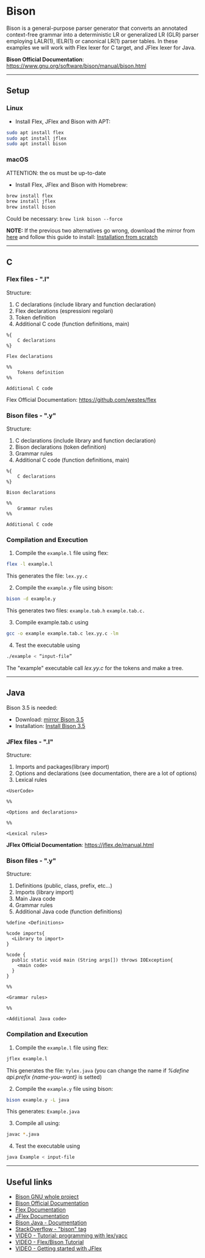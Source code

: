 # Bison
Bison is a general-purpose parser generator that converts an annotated context-free grammar into a deterministic LR or generalized LR (GLR) parser employing LALR(1), IELR(1) or canonical LR(1) parser tables.
In these examples we will work with Flex lexer for C target, and JFlex lexer for Java.

**Bison Official Documentation**: https://www.gnu.org/software/bison/manual/bison.html

---
## Setup

### Linux
* Install Flex, JFlex and Bison with APT:
```bash
sudo apt install flex
sudo apt install jflex
sudo apt install bison
```
### macOS
ATTENTION: the os must be up-to-date

* Install Flex, JFlex and Bison with Homebrew:
```bash
brew install flex
brew install jflex
brew install bison
```
Could be necessary: `brew link bison --force`

**NOTE:** If the previous two alternatives go wrong, download the mirror from [here](http://mirror.lihnidos.org/GNU/ftp/gnu/bison/) and follow this guide to install: [Installation from scratch](http://www.linuxfromscratch.org/lfs/view/development/chapter06/bison.html)

---
## C

### Flex files - ".l"
Structure:
1. C declarations (include library and function declaration)
2. Flex declarations (espressioni regolari)
3. Token definition
4. Additional C code (function definitions, main)
```bison
%{
    C declarations
%}

Flex declarations

%%
    Tokens definition
%%

Additional C code
```

Flex Official Documentation: https://github.com/westes/flex
### Bison files - ".y"
Structure:
1. C declarations (include library and function declaration)
2. Bison declarations (token definition)
3. Grammar rules
4. Additional C code (function definitions, main)
```bison
%{
    C declarations
%}

Bison declarations

%%
    Grammar rules
%%

Additional C code
```

### Compilation and Execution

1. Compile the `example.l` file using flex:
```bash
flex -l example.l
```
This generates the file: `lex.yy.c`

2. Compile the `example.y` file using bison: 
```bash
bison -d example.y
```
This generates two files: `example.tab.h` `example.tab.c.`

3. Compile example.tab.c using
```bash
gcc -o example example.tab.c lex.yy.c -lm
```

4. Test the executable using
```bash
./example < “input-file”
```
The "example" executable call *lex.yy.c* for the tokens and make a tree.

---
## Java
Bison 3.5 is needed:
* Download: [mirror Bison 3.5](http://mirror.lihnidos.org/GNU/ftp/gnu/bison/)
* Installation: [Install Bison 3.5](http://www.linuxfromscratch.org/lfs/view/development/chapter06/bison.html)
### JFlex files - ".l"
Structure:
1. Imports and packages(library import)
2. Options and declarations (see documentation, there are a lot of options)
3. Lexical rules
```bison
<UserCode>

%%

<Options and declarations>

%%

<Lexical rules>
```

**JFlex Official Documentation**: https://jflex.de/manual.html

### Bison files - ".y"
Structure:
1. Definitions (public, class, prefix, etc...)
2. Imports (library import)
3. Main Java code
4. Grammar rules
5. Additional Java code (function definitions)
```bison
%define <Definitions>

%code imports{
  <Library to import>
}

%code {
  public static void main (String args[]) throws IOException{
    <main code>
  }
}

%%

<Grammar rules>

%%

<Additional Java code>
```

### Compilation and Execution
1. Compile the `example.l` file using flex:
```bash
jflex example.l
```
This generates the file: `Yylex.java` (you can change the name if *%define api.prefix {name-you-want}* is setted)

2. Compile the `example.y` file using bison: 
```bash
bison example.y -L java
```
This generates: `Example.java`

3. Compile all using:
```bash
javac *.java
```

4. Test the executable using
```bash
java Example < input-file
```
---
## Useful links
* [Bison GNU whole project](https://www.gnu.org/software/bison/)
* [Bison Official Documentation](https://www.gnu.org/software/bison/manual/bison.html)
* [Flex Documentation](https://github.com/westes/flex)
* [JFlex Documentation](https://jflex.de/manual.html)
* [Bison Java - Documentation](https://www.gnu.org/software/bison/manual/html_node/Java-Parsers.html)
* [StackOverflow - "bison" tag](https://stackoverflow.com/questions/tagged/bison)
* [VIDEO - Tutorial: programming with lex/yacc](https://www.youtube.com/playlist?list=PLkB3phqR3X43IRqPT0t1iBfmT5bvn198Z)
* [VIDEO - Flex/Bison Tutorial](https://www.youtube.com/playlist?list=PLYwB_l2-dW_TDMsd2Us_V8yaJlCzDOtlU)
* [VIDEO - Getting started with JFlex](https://www.youtube.com/watch?v=IV1Rwq7ERR4&list=RDCMUC6-g6xhqyX14ENhZBC2fznw&start_radio=1&t=621)
